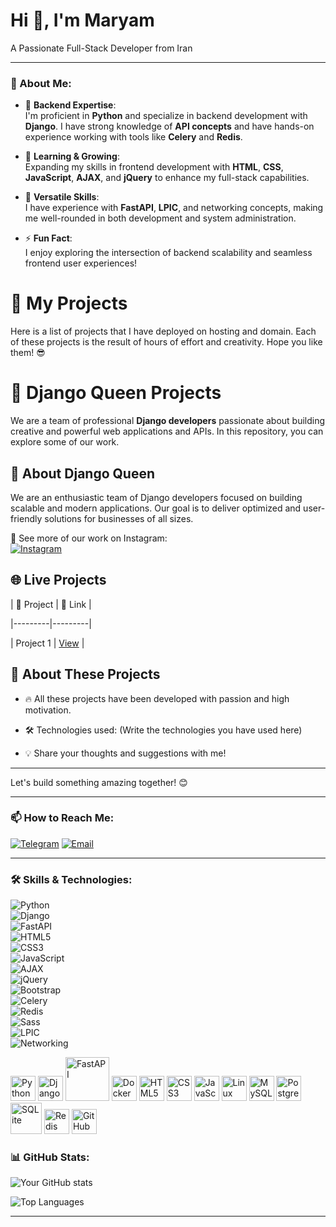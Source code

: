 <h1>Hi 👋, I'm Maryam</h1>
  <p>A Passionate Full-Stack Developer from Iran</p>

---

### 🌟 About Me:  
- 🔧 **Backend Expertise**:  
  I'm proficient in **Python** and specialize in backend development with **Django**. I have strong knowledge of **API concepts** and have hands-on experience working with tools like **Celery** and **Redis**.  

- 🌱 **Learning & Growing**:  
  Expanding my skills in frontend development with **HTML**, **CSS**, **JavaScript**, **AJAX**, and **jQuery** to enhance my full-stack capabilities.  

- 🚀 **Versatile Skills**:  
  I have experience with **FastAPI**, **LPIC**, and networking concepts, making me well-rounded in both development and system administration.  

- ⚡️ **Fun Fact**:  
  I enjoy exploring the intersection of backend scalability and seamless frontend user experiences!  

# 🚀 My Projects


Here is a list of projects that I have deployed on hosting and domain. Each of these projects is the result of hours of effort and creativity. Hope you like them! 😎

# 🚀 Django Queen Projects  

We are a team of professional **Django developers** passionate about building creative and powerful web applications and APIs. In this repository, you can explore some of our work.  

## 👑 About **Django Queen**  

We are an enthusiastic team of Django developers focused on building scalable and modern applications. Our goal is to deliver optimized and user-friendly solutions for businesses of all sizes.  

📌 See more of our work on Instagram:  
[![Instagram](https://img.shields.io/badge/Follow%20Us-Instagram-E4405F?style=for-the-badge&logo=instagram&logoColor=white)](https://instagram.com/yourteam) 

## 🌐 Live Projects


| 📌 Project | 🔗 Link |

|---------|---------|

| Project 1 | [View](https://aratwood.ir) |



## 📢 About These Projects


- 🔥 All these projects have been developed with passion and high motivation.

- 🛠 Technologies used: (Write the technologies you have used here)

- 💡 Share your thoughts and suggestions with me!


---

Let's build something amazing together! 😊 


---

### 📫 How to Reach Me:  
[![Telegram](https://img.shields.io/badge/-Telegram-blue)](https://t.me/Maryam_080)
[![Email](https://img.shields.io/badge/-Email-red)](mailto:maryamkalantaria72@gmail.com)


---

### 🛠 Skills & Technologies:  

![Python](https://img.shields.io/badge/-Python-blue)  
![Django](https://img.shields.io/badge/-Django-darkgreen)  
![FastAPI](https://img.shields.io/badge/-FastAPI-teal)  
![HTML5](https://img.shields.io/badge/-HTML5-orange)  
![CSS3](https://img.shields.io/badge/-CSS3-blue)  
![JavaScript](https://img.shields.io/badge/-JavaScript-yellow)  
![AJAX](https://img.shields.io/badge/-AJAX-lightgrey)  
![jQuery](https://img.shields.io/badge/-jQuery-blue)  
![Bootstrap](https://img.shields.io/badge/-Bootstrap-purple)  
![Celery](https://img.shields.io/badge/-Celery-green)  
![Redis](https://img.shields.io/badge/-Redis-red)  
![Sass](https://img.shields.io/badge/-Sass-pink)  
![LPIC](https://img.shields.io/badge/-LPIC-black)  
![Networking](https://img.shields.io/badge/-Networking-blueviolet)

<p align="left">
  <img src="https://cdn.jsdelivr.net/gh/devicons/devicon/icons/python/python-original.svg" alt="Python" width="40" height="40" style="transition: transform 0.3s ease-in-out;"/>
  <img src="https://cdn.jsdelivr.net/gh/devicons/devicon/icons/django/django-plain.svg" alt="Django" width="40" height="40" style="transition: transform 0.3s ease-in-out;"/>
  <img src="https://cdn.jsdelivr.net/gh/devicons/devicon@latest/icons/fastapi/fastapi-original-wordmark.svg" alt="FastAPI" width="70" height="70" style="transition: transform 0.3s ease-in-out;"/>
  <img src="https://cdn.jsdelivr.net/gh/devicons/devicon/icons/docker/docker-original.svg" alt="Docker" width="40" height="40" style="transition: transform 0.3s ease-in-out;"/>
  <img src="https://cdn.jsdelivr.net/gh/devicons/devicon/icons/html5/html5-original.svg" alt="HTML5" width="40" height="40" style="transition: transform 0.3s ease-in-out;"/>
  <img src="https://cdn.jsdelivr.net/gh/devicons/devicon/icons/css3/css3-original.svg" alt="CSS3" width="40" height="40" style="transition: transform 0.3s ease-in-out;"/>
  <img src="https://cdn.jsdelivr.net/gh/devicons/devicon/icons/javascript/javascript-original.svg" alt="JavaScript" width="40" height="40" style="transition: transform 0.3s ease-in-out;"/>
  <img src="https://cdn.jsdelivr.net/gh/devicons/devicon/icons/linux/linux-original.svg" alt="Linux" width="40" height="40" style="transition: transform 0.3s ease-in-out;"/>
  <img src="https://cdn.jsdelivr.net/gh/devicons/devicon/icons/mysql/mysql-original.svg" alt="MySQL" width="40" height="40" style="transition: transform 0.3s ease-in-out;"/>
  <img src="https://cdn.jsdelivr.net/gh/devicons/devicon/icons/postgresql/postgresql-original.svg" alt="PostgreSQL" width="40" height="40" style="transition: transform 0.3s ease-in-out;"/>
  <img src="https://cdn.jsdelivr.net/gh/devicons/devicon@latest/icons/sqlite/sqlite-original-wordmark.svg" alt="SQLite" width="50" height="50" style="transition: transform 0.3s ease-in-out;"/>
  <img src="https://cdn.jsdelivr.net/gh/devicons/devicon/icons/redis/redis-original.svg" alt="Redis" width="40" height="40" style="transition: transform 0.3s ease-in-out;"/>
  <img src="https://cdn.jsdelivr.net/gh/devicons/devicon@latest/icons/github/github-original-wordmark.svg" alt="GitHub" width="40" height="40" style="transition: transform 0.3s ease-in-out;"/>
</p>

### 📊 GitHub Stats:
![Your GitHub stats](https://github-readme-stats.vercel.app/api?username=MaryamKalantarii&show_icons=true&theme=radical)

![Top Languages](https://github-readme-stats.vercel.app/api/top-langs/?username=MaryamKalantarii&layout=compact&theme=radical)

---

